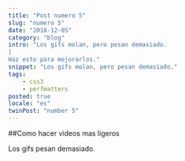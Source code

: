 ```yaml
---
title: "Post numero 5"
slug: "numero 5"
date: "2018-12-05"
category: "blog"
intro: "Los gifs molan, pero pesan demasiado.
|
Haz esto para mejorarlos."
snippet: "Los gifs molan, pero pesan demasiado."
tags:
    - css3
    - perfmatters
posted: true
locale: "es"
twinPost: "number 5"
---
```


##Como hacer videos mas ligeros

Los gifs pesan demasiado.